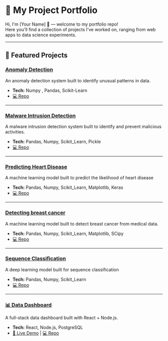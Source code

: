 # 🚀 My Project Portfolio  

Hi, I'm [Your Name] 👋 — welcome to my portfolio repo!  
Here you'll find a collection of projects I've worked on, ranging from web apps to data science experiments.  

---

## 🌟 Featured Projects  

### [Anomaly Detection](project-1/)
An anomaly detection system built to identify unusual patterns in data.  
- **Tech:** Numpy , Pandas, Scikit-Learn  
- [💻 Repo](https://github.com/Ah-am/Anomaly_Detection/tree/main)  
---
### [Malware Intrusion Detection](project-2/)
A malware intrusion detection system built to identify and prevent malicious activities.
- **Tech:** Pandas, Numpy, Scikit_Learn, Pickle  
- [💻 Repo](https://github.com/Ah-am/malware-intrusion-detection)  
---
### [Predicting Heart Disease](project-3/)
A machine learning model built to predict the likelihood of heart disease
- **Tech:** Pandas, Numpy, Scikit_Learn, Matplotlib, Keras  
- [💻 Repo](https://github.com/Ah-am/Predicting-Heart-Disease-using-Neural-Networks)
---
### [Detecting breast cancer](project-3/)
A machine learning model built to detect breast cancer from medical data.
- **Tech:** Pandas, Numpy, Scikit_Learn, Matplotlib, SCipy  
- [💻 Repo](https://github.com/Ah-am/Detecting-breast-cancer-with-SVM-and-KNN)
---
### [Sequence Classification](project-3/)
A deep learning model built for sequence classification
- **Tech:** Pandas, Numpy, Scikit_Learn
- [💻 Repo](https://github.com/Ah-am/DNA-Sequence-Classification-using-Machine-Learning)
---
### [📊 Data Dashboard](project-1/)
A full-stack data dashboard built with React + Node.js.  
- **Tech:** React, Node.js, PostgreSQL  
- [🔗 Live Demo](https://example.com) | [💻 Repo](https://github.com/yourname/project-1)  

